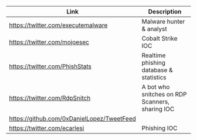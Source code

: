 |Link| Description |
| ------ | ------ |
|https://twitter.com/executemalware | Malware hunter & analyst |
|https://twitter.com/mojoesec | Cobalt Strike IOC |
|https://twitter.com/PhishStats | Realtime phishing database & statistics |
|https://twitter.com/RdpSnitch | A bot who snitches on RDP Scanners, sharing IOC |
|https://github.com/0xDanielLopez/TweetFeed|
|https://twitter.com/ecarlesi | Phishing IOC | 
